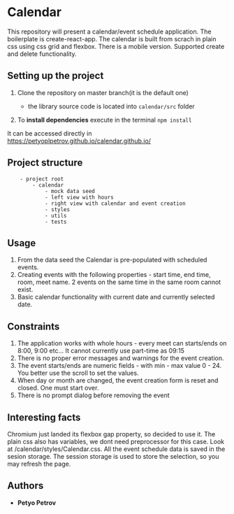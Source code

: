 # Calendar

This repository will present a calendar/event schedule application. The boilerplate is create-react-app. The calendar is built from scrach in plain css using css grid and flexbox. There is a mobile version.
Supported  create and delete functionality.

## Setting up the project

1. Clone the repository on master branch(it is the default one)

   - the library source code is located into `calendar/src` folder

1. To **install dependencies** execute in the terminal `npm install`

It can be accessed  directly in https://petyoplpetrov.github.io/calendar.github.io/

## Project structure

```
    - project root
        - calendar
            - mock data seed
            - left view with hours 
            - right view with calendar and event creation 
            - styles
            - utils
            - tests

```

## Usage
1. From the data seed the Calendar is pre-populated with scheduled events.
2. Creating events with the following properties - start time, end time, room, meet name. 2 events on the same time in the same room cannot exist.
3. Basic calendar functionality with current date and  currently selected date.

## Constraints
1. The application works with whole hours - every meet can starts/ends on 8:00, 9:00 etc... It cannot currently use part-time as 09:15
2. There is no proper error messages and warnings for the event creation.
4. The event starts/ends are numeric fields - with min - max value 0 - 24. You better use the scroll to set the values.
4. When day or month are changed, the event creation form is reset and closed. One must start over.
5. There is no prompt dialog before removing the event

## Interesting facts
Chromium just landed its flexbox gap property, so decided to use it. The plain css also has variables, we dont need preprocessor for this case. Look at /calendar/styles/Calendar.css. All the event schedule data is saved in the sesion storage.
The session storage is used to store the selection, so you may refresh the page.

## Authors

- **Petyo Petrov**